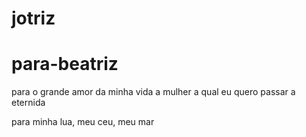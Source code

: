 # jotriz
# para-beatriz



para o grande amor da minha vida a mulher a qual eu quero passar a eternida


para minha lua, meu ceu, meu mar 